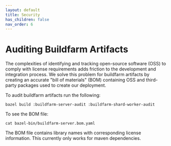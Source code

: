```yaml
---
layout: default
title: Security
has_children: false
nav_order: 6
---
```


# Auditing Buildfarm Artifacts
The complexities of identifying and tracking open-source software (OSS) to comply with license requirements adds friction to the development and integration process.  We solve this problem for buildfarm artifacts by creating an accurate "bill of materials" (BOM) containing OSS and third-party packages used to create our deployment.  

To audit buildfarm artifacts run the following:
```
bazel build :buildfarm-server-audit :buildfarm-shard-worker-audit
```

To see the BOM file:  
```
cat bazel-bin/buildfarm-server.bom.yaml
```

The BOM file contains library names with corresponding license information.  This currently only works for maven dependencies.
